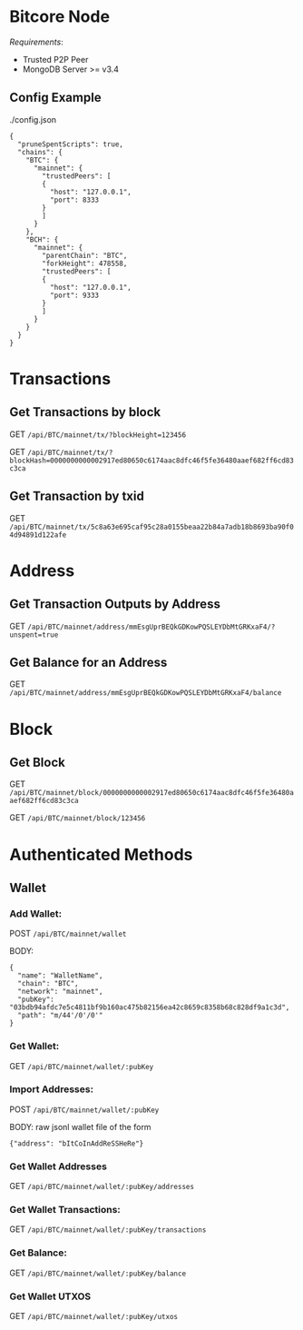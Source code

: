 Bitcore Node
============
_Requirements_:
- Trusted P2P Peer
- MongoDB Server >= v3.4
## Config Example
./config.json

```
{
  "pruneSpentScripts": true,
  "chains": {
    "BTC": {
      "mainnet": {
        "trustedPeers": [
        {
          "host": "127.0.0.1",
          "port": 8333
        }
        ]
      }
    },
    "BCH": {
      "mainnet": {
        "parentChain": "BTC",
        "forkHeight": 478558,
        "trustedPeers": [
        {
          "host": "127.0.0.1",
          "port": 9333
        }
        ]
      }
    }
  }
}

```


# Transactions

## Get Transactions by block

GET `/api/BTC/mainnet/tx/?blockHeight=123456`

GET `/api/BTC/mainnet/tx/?blockHash=0000000000002917ed80650c6174aac8dfc46f5fe36480aaef682ff6cd83c3ca`

## Get Transaction by txid

GET `/api/BTC/mainnet/tx/5c8a63e695caf95c28a0155beaa22b84a7adb18b8693ba90f04d94891d122afe`

# Address

## Get Transaction Outputs by Address

GET `/api/BTC/mainnet/address/mmEsgUprBEQkGDKowPQSLEYDbMtGRKxaF4/?unspent=true`

## Get Balance for an Address

GET `/api/BTC/mainnet/address/mmEsgUprBEQkGDKowPQSLEYDbMtGRKxaF4/balance`

# Block

## Get Block

GET `/api/BTC/mainnet/block/0000000000002917ed80650c6174aac8dfc46f5fe36480aaef682ff6cd83c3ca`

GET `/api/BTC/mainnet/block/123456`


# Authenticated Methods
## Wallet

### Add Wallet:

POST `/api/BTC/mainnet/wallet`

BODY:
```
{
  "name": "WalletName",
  "chain": "BTC",
  "network": "mainnet",
  "pubKey": "03bdb94afdc7e5c4811bf9b160ac475b82156ea42c8659c8358b68c828df9a1c3d",
  "path": "m/44'/0'/0'"
}
```

### Get Wallet:

GET `/api/BTC/mainnet/wallet/:pubKey`

### Import Addresses:

POST `/api/BTC/mainnet/wallet/:pubKey`

BODY: raw jsonl wallet file of the form
```
{"address": "bItCoInAddReSSHeRe"}
```

### Get Wallet Addresses

GET `/api/BTC/mainnet/wallet/:pubKey/addresses`

### Get Wallet Transactions:

GET `/api/BTC/mainnet/wallet/:pubKey/transactions`

### Get Balance:

GET `/api/BTC/mainnet/wallet/:pubKey/balance`

### Get Wallet UTXOS

GET `/api/BTC/mainnet/wallet/:pubKey/utxos`

